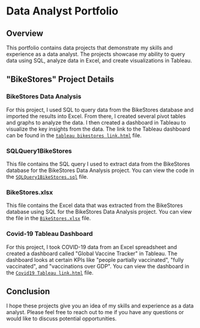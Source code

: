 # Data Analyst Portfolio

## Overview

This portfolio contains data projects that demonstrate my skills and experience as a data analyst. The projects showcase my ability to query data using SQL, analyze data in Excel, and create visualizations in Tableau.

## "BikeStores" Project Details

### BikeStores Data Analysis

For this project, I used SQL to query data from the BikeStores database and imported the results into Excel. From there, I created several pivot tables and graphs to analyze the data. I then created a dashboard in Tableau to visualize the key insights from the data. The link to the Tableau dashboard can be found in the [` tableau bikestores link.html `](https://github.com/Clayharms/Portfolio/blob/main/tableau%20bikestores%20link.html) file.

### SQLQuery1BikeStores

This file contains the SQL query I used to extract data from the BikeStores database for the BikeStores Data Analysis project. You can view the code in the [`SQLQuery1BikeStores.sql`](https://github.com/Clayharms/Portfolio/blob/main/SQLQuery1BikeStores.sql) file.

### BikeStores.xlsx

This file contains the Excel data that was extracted from the BikeStores database using SQL for the BikeStores Data Analysis project. You can view the file in the [` BikeStores.xlsx `](https://github.com/Clayharms/Portfolio/blob/main/BikeStores.xlsx) file.

### Covid-19 Tableau Dashboard

For this project, I took COVID-19 data from an Excel spreadsheet and created a dashboard called "Global Vaccine Tracker" in Tableau. The dashboard looks at certain KPIs like "people partially vaccinated", "fully vaccinated", and "vaccinations over GDP". You can view the dashboard in the [`Covid19 Tableau link.html`](https://github.com/Clayharms/Portfolio/blob/main/Covid19%20Tableau%20link.html) file.

## Conclusion

I hope these projects give you an idea of my skills and experience as a data analyst. Please feel free to reach out to me if you have any questions or would like to discuss potential opportunities.
